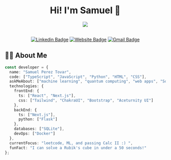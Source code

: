 # <div align="center"> Hi! I'm Samuel 👋</div>

<div align="center">
  <img src="https://readme-typing-svg.herokuapp.com/?lines=Full-Stack+Developer;Always+Learning&font=Fira%20Code&center=true&width=380&height=50">
</div>

<br>

<div align="center">
  
  [![Linkedin Badge](https://img.shields.io/badge/-LinkedIn-0e76a8?style=flat-square&logo=Linkedin&logoColor=white)](https://linkedin.com/in/samuel-perez-tovar)
  [![Website Badge](https://img.shields.io/badge/Website-3b5998?style=flat-square&logo=link-link&logoColor=white)](https://samuelpt.dev)
  [![Gmail Badge](https://img.shields.io/badge/-Gmail-d14836?style=flat-square&logo=Gmail&logoColor=white)](mailto:samuelpertov@gmail.com)
  
</div>

## 👨‍💻 About Me

```typescript
const developer = {
  name: "Samuel Perez Tovar",
  code: ["TypeScript", "JavaScript", "Python", "HTML", "CSS"],
  askMeAbout: ["machine learning", "quantum computing", "web apps", "Soccer"],
  technologies: {
    frontEnd: {
      ts: ["React", "Next.js"],
      css: ["Tailwind", "ChakraUI", "Bootstrap", "Aceturnity UI"]
    },
    backEnd: {
      ts: ["Next.js"],
      python: ["Flask"]
    },
    databases: ["SQLite"],
    devOps: ["Docker"]
  },
  currentFocus: "leetcode, ML, and passing Calc II :) ",
  funFact: "I can solve a Rubik's cube in under a 50 seconds!"
};
```
